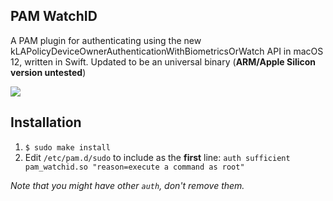 PAM WatchID
-----------
A PAM plugin for authenticating using the new kLAPolicyDeviceOwnerAuthenticationWithBiometricsOrWatch API in macOS 12, written in Swift. Updated to be an universal binary (**ARM/Apple Silicon version untested**)

![](demo.gif)

Installation
------------

1. `$ sudo make install`
2. Edit `/etc/pam.d/sudo` to include as the **first** line: `auth sufficient pam_watchid.so "reason=execute a command as root"`

_Note that you might have other `auth`, don't remove them._

